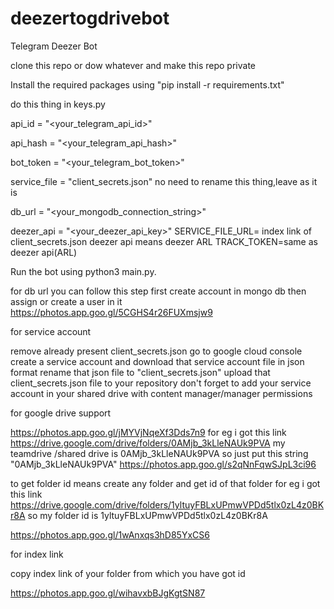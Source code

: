 # deezertogdrivebot
Telegram Deezer Bot



clone this repo or dow whatever and make this repo private 


Install the required packages using "pip install -r requirements.txt"

  
  
 
 do this thing in keys.py  
 
 
 
api_id = "<your_telegram_api_id>"

api_hash = "<your_telegram_api_hash>"

bot_token = "<your_telegram_bot_token>"

service_file = "client_secrets.json"     no need to rename this thing,leave as it is

db_url = "<your_mongodb_connection_string>"

deezer_api = "<your_deezer_api_key>"
SERVICE_FILE_URL= index link of client_secrets.json
deezer api means deezer ARL 
TRACK_TOKEN=same as deezer api(ARL)

Run the bot using python3 main.py.









for db url you can follow this step 
first create account in mongo db
then assign or create a user in it 
https://photos.app.goo.gl/5CGHS4r26FUXmsjw9






for service account

remove already present client_secrets.json
go to google cloud console
create a service account and download that service account file in json format
rename that json file to "client_secrets.json"
upload that client_secrets.json file to your repository
don't forget to add your service account in your shared drive with content manager/manager permissions 



for google drive support

https://photos.app.goo.gl/jMYVjNqeXf3Dds7n9
for eg i got this link https://drive.google.com/drive/folders/0AMjb_3kLleNAUk9PVA
my teamdrive /shared drive is 0AMjb_3kLleNAUk9PVA
so just put this string "0AMjb_3kLleNAUk9PVA"
https://photos.app.goo.gl/s2qNnFqwSJpL3ci96




 to get folder id means create any folder and get id of that folder 
for eg i got this link https://drive.google.com/drive/folders/1yltuyFBLxUPmwVPDd5tlx0zL4z0BKr8A
so my folder id is 1yltuyFBLxUPmwVPDd5tlx0zL4z0BKr8A


https://photos.app.goo.gl/1wAnxqs3hD85YxCS6





for index link

copy index link of your folder from which you have got id 


https://photos.app.goo.gl/wihavxbBJgKgtSN87






